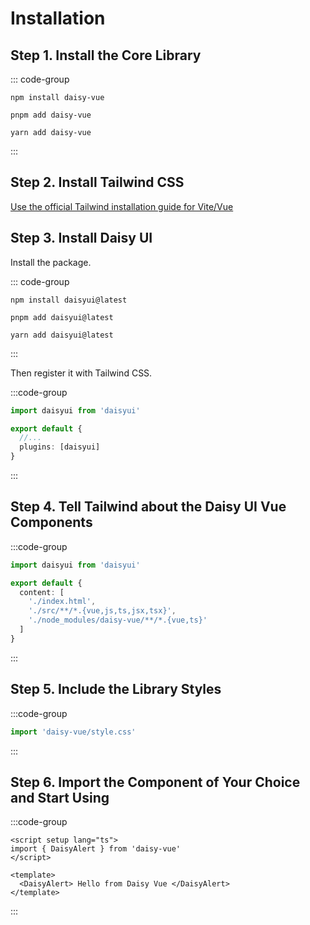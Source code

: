 # Installation

## Step 1. Install the Core Library

::: code-group

```npm bash
npm install daisy-vue
```

```pnpm bash
pnpm add daisy-vue
```

```yarn bash
yarn add daisy-vue
```

:::

## Step 2. Install Tailwind CSS

[Use the official Tailwind installation guide for Vite/Vue](https://tailwindcss.com/docs/guides/vite#vue)

## Step 3. Install Daisy UI

Install the package.

::: code-group

```npm bash
npm install daisyui@latest
```

```pnpm bash
pnpm add daisyui@latest
```

```yarn bash
yarn add daisyui@latest
```

:::

Then register it with Tailwind CSS.

:::code-group

```ts [tailwind.config.ts]
import daisyui from 'daisyui'

export default {
  //...
  plugins: [daisyui]
}
```

:::

## Step 4. Tell Tailwind about the Daisy UI Vue Components

:::code-group

```ts [tailwind.config.ts]
import daisyui from 'daisyui'

export default {
  content: [
    './index.html',
    './src/**/*.{vue,js,ts,jsx,tsx}',
    './node_modules/daisy-vue/**/*.{vue,ts}'
  ]
}
```

:::

## Step 5. Include the Library Styles

:::code-group

```ts [main.ts]
import 'daisy-vue/style.css'
```

:::

## Step 6. Import the Component of Your Choice and Start Using

:::code-group

```vue [App.vue]
<script setup lang="ts">
import { DaisyAlert } from 'daisy-vue'
</script>

<template>
  <DaisyAlert> Hello from Daisy Vue </DaisyAlert>
</template>
```

:::

